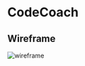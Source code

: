 # CodeCoach

## Wireframe
![wireframe](https://cloud.githubusercontent.com/assets/20157292/20363898/ec29bdc0-abf5-11e6-86f6-e66922979906.png)
